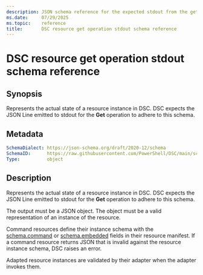 ```yaml
---
description: JSON schema reference for the expected stdout from the get resource operation
ms.date:     07/29/2025
ms.topic:    reference
title:       DSC resource get operation stdout schema reference
---
```


# DSC resource get operation stdout schema reference

## Synopsis

Represents the actual state of a resource instance in DSC. DSC expects the JSON Line emitted to
stdout for the **Get** operation to adhere to this schema.

## Metadata

```yaml
SchemaDialect: https://json-schema.org/draft/2020-12/schema
SchemaID:      https://raw.githubusercontent.com/PowerShell/DSC/main/schemas/v3.1.0/resource/stdout/get.json
Type:          object
```

## Description

Represents the actual state of a resource instance in DSC. DSC expects the JSON Line emitted to
stdout for the **Get** operation to adhere to this schema.

The output must be a JSON object. The object must be a valid representation of an instance of the
resource.

Command resources define their instance schema with the [schema.command][01] or
[schema.embedded][02] fields in their resource manifest. If a command resource returns JSON that is
invalid against the resource instance schema, DSC raises an error.

Adapted resource instances are validated by their adapter when the adapter invokes them.

<!-- Reference link definitions -->
[01]: ../manifest/schema/property.md
[02]: ../manifest/schema/embedded.md
